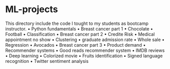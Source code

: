 # ML-projects
This directory include the code I tought to my students as bootcamp instructor.
• Python fundamentals
  • Breast cancer part 1
  • Chocolate
  • Football
• Classification
  • Breast cancer part 2 
  • Credite Risk
  • Medical appointment no show
• Clustering
  • graduate admission rate
  • Whole sale
• Regression
  • Avocados
  • Breast cancer part 3
  • Product demand
• Recommender systems
  • Good reads recommender system
  • IMDB reviews
• Deep learning
  • Colorized movie
  • Fruits identification
  • Signed language recognition
  • Twitter sentiment analysis
  
